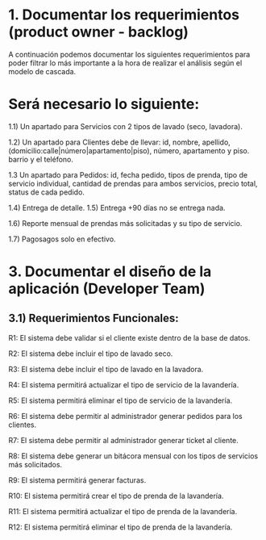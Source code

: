 # 1. Documentar los requerimientos (product owner - backlog)

A continuación podemos documentar los siguientes requerimientos para poder filtrar lo más importante a la hora de realizar el análisis según el modelo de cascada.

# Será necesario lo siguiente:

 1.1) Un apartado para Servicios con 2 tipos de lavado (seco, lavadora).

 1.2) Un apartado para Clientes debe de llevar: id, nombre, apellido, (domicilio:calle|número|apartamento|piso), número, apartamento y piso. barrio y el teléfono.

 1.3 Un apartado para Pedidos: id, fecha pedido, tipos de prenda, tipo de servicio individual, cantidad de prendas para ambos servicios, precio total, status de cada pedido.

 1.4) Entrega de detalle.
 1.5) Entrega +90 días no se entrega nada.

 1.6) Reporte mensual de prendas más solicitadas y su tipo de servicio.

 1.7) Pagosagos solo en efectivo.
 
 
 
 
 
 
 


# 3. Documentar el diseño de la aplicación (Developer Team)

## 3.1) Requerimientos Funcionales:

R1: El sistema debe validar si el cliente existe dentro de la base de datos.

R2: El sistema debe incluir el tipo de lavado seco.

R3: El sistema debe incluir el tipo de lavado en la lavadora.

R4: El sistema permitirá actualizar el tipo de servicio de la lavandería.

R5: El sistema permitirá eliminar el tipo de servicio de la lavandería.

R6: El sistema debe permitir al administrador generar pedidos para los clientes.

R7: El sistema debe permitir al administrador generar ticket al cliente.

R8: El sistema debe generar un bitácora mensual con los tipos de servicios más solicitados.

R9: El sistema permitirá generar facturas.

R10: El sistema permitirá crear el tipo de prenda de la lavandería.

R11: El sistema permitirá actualizar el tipo de prenda de la lavandería.

R12: El sistema permitirá eliminar el tipo de prenda de la lavandería.
